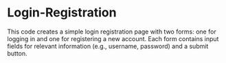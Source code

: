 # Login-Registration
This code creates a simple login registration page with two forms: one for logging in and one for registering a new account. Each form contains input fields for relevant information (e.g., username, password) and a submit button.
